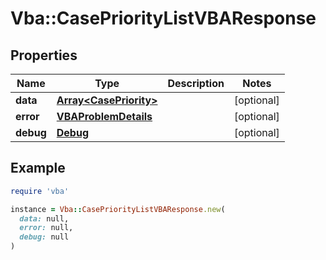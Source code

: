 # Vba::CasePriorityListVBAResponse

## Properties

| Name | Type | Description | Notes |
| ---- | ---- | ----------- | ----- |
| **data** | [**Array&lt;CasePriority&gt;**](CasePriority.md) |  | [optional] |
| **error** | [**VBAProblemDetails**](VBAProblemDetails.md) |  | [optional] |
| **debug** | [**Debug**](Debug.md) |  | [optional] |

## Example

```ruby
require 'vba'

instance = Vba::CasePriorityListVBAResponse.new(
  data: null,
  error: null,
  debug: null
)
```

